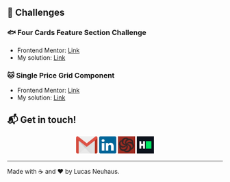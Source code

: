 ## :rocket: ​Challenges

### :fish: Four Cards Feature Section Challenge

- Frontend Mentor: [Link](https://www.frontendmentor.io/challenges/four-card-feature-section-weK1eFYK)
- My solution: [Link](https://neuhaus93.github.io/frontend-mentor/four-card-feature-section/dist/)



### :cat: Single Price Grid Component

- Frontend Mentor: [Link](https://www.frontendmentor.io/challenges/single-price-grid-component-5ce41129d0ff452fec5abbbc)
- My solution: [Link](https://neuhaus93.github.io/frontend-mentor/single-price-grid-component/dist/)

 

## :mailbox_with_mail: Get in touch!

<p align="center">
    <a href="mailto:lucsa.neuhaus.dev@gmail.com" target="_blank" ><img alt="linkedin" src=".github/contact/gmail_logo.svg" height="40"></a>
    <a href="https://www.linkedin.com/in/lucas-neuhaus/" target="_blank" ><img alt="linkedin" src=".github/contact/linkedin_logo.svg" height="40"></a>
    <a href="https://www.codewars.com/users/Neuhaus" target="_blank" ><img alt="hackerrank" src=".github/contact/codewars_logo.svg" height="40"></a>
    <a href="https://www.hackerrank.com/lucas_neuhaus93" target="_blank" ><img alt="hackerrank" src=".github/contact/hackerrank_logo.svg" height="40"></a>
</p>


---

Made with :coffee: and ❤️ by Lucas Neuhaus.

